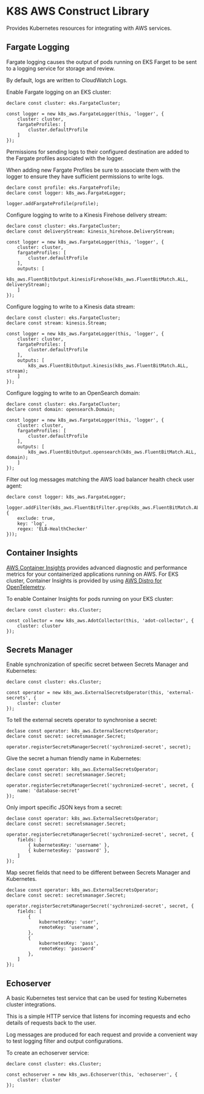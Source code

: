 # K8S AWS Construct Library

Provides Kubernetes resources for integrating with AWS services.

## Fargate Logging

Fargate logging causes the output of pods running on EKS Farget to be sent to a logging service for storage and review.

By default, logs are written to CloudWatch Logs.

Enable Fargate logging on an EKS cluster:

```
declare const cluster: eks.FargateCluster;

const logger = new k8s_aws.FargateLogger(this, 'logger', {
    cluster: cluster,
    fargateProfiles: [
        cluster.defaultProfile
    ]
});
```

Permissions for sending logs to their configured destination are added to the Fargate profiles associated with the logger.

When adding new Fargate Profiles be sure to associate them with the logger to ensure they have sufficient permissions to write logs.

```
declare const profile: eks.FargateProfile;
declare const logger: k8s_aws.FargateLogger;

logger.addFargateProfile(profile);
```

Configure logging to write to a Kinesis Firehose delivery stream:

```
declare const cluster: eks.FargateCluster;
declare const deliveryStream: kinesis_hirehose.DeliveryStream;

const logger = new k8s_aws.FargateLogger(this, 'logger', {
    cluster: cluster,
    fargateProfiles: [
        cluster.defaultProfile
    ],
    outputs: [
        k8s_aws.FluentBitOutput.kinesisFirehose(k8s_aws.FluentBitMatch.ALL, deliveryStream);
    ]
});
```

Configure logging to write to a Kinesis data stream:

```
declare const cluster: eks.FargateCluster;
declare const stream: kinesis.Stream;

const logger = new k8s_aws.FargateLogger(this, 'logger', {
    cluster: cluster,
    fargateProfiles: [
        cluster.defaultProfile
    ],
    outputs: [
        k8s_aws.FluentBitOutput.kinesis(k8s_aws.FluentBitMatch.ALL, stream);
    ]
});
```

Configure logging to write to an OpenSearch domain:

```
declare const cluster: eks.FargateCluster;
declare const domain: opensearch.Domain;

const logger = new k8s_aws.FargateLogger(this, 'logger', {
    cluster: cluster,
    fargateProfiles: [
        cluster.defaultProfile
    ],
    outputs: [
        k8s_aws.FluentBitOutput.opensearch(k8s_aws.FluentBitMatch.ALL, domain);
    ]
});
```

Filter out log messages matching the AWS load balancer health check user agent:

```
declare const logger: k8s_aws.FargateLogger;

logger.addFilter(k8s_aws.FluentBitFilter.grep(k8s_aws.FluentBitMatch.ALL, {
    exclude: true,
    key: 'log',
    regex: 'ELB-HealthChecker'
}));
```

## Container Insights

[AWS Container Insights](https://docs.aws.amazon.com/AmazonCloudWatch/latest/monitoring/ContainerInsights.html) provides advanced diagnostic and performance metrics for your containerized applications running on AWS. For EKS cluster, Container Insights is provided by using [AWS Distro for OpenTelemetry](https://aws.amazon.com/blogs/containers/introducing-amazon-cloudwatch-container-insights-for-amazon-eks-fargate-using-aws-distro-for-opentelemetry/).

To enable Container Insights for pods running on your EKS cluster:

```
declare const cluster: eks.Cluster;

const collector = new k8s_aws.AdotCollector(this, 'adot-collector', {
    cluster: cluster
});
```

## Secrets Manager

Enable synchronization of specific secret between Secrets Manager and Kubernetes:

```
declare const cluster: eks.Cluster;

const operator = new k8s_aws.ExternalSecretsOperator(this, 'external-secrets', {
    cluster: cluster
});
```

To tell the external secrets operator to synchronise a secret:

```
declase const operator: k8s_aws.ExternalSecretsOperator;
declare const secret: secretsmanager.Secret;

operator.registerSecretsManagerSecret('sychronized-secret', secret);
```

Give the secret a human friendly name in Kubernetes:

```
declase const operator: k8s_aws.ExternalSecretsOperator;
declare const secret: secretsmanager.Secret;

operator.registerSecretsManagerSecret('sychronized-secret', secret, {
    name: 'database-secret'
});
```

Only import specific JSON keys from a secret:

```
declase const operator: k8s_aws.ExternalSecretsOperator;
declare const secret: secretsmanager.Secret;

operator.registerSecretsManagerSecret('sychronized-secret', secret, {
    fields: [
        { kubernetesKey: 'username' },
        { kubernetesKey: 'password' },
    ]
});
```

Map secret fields that need to be different between Secrets Manager and Kubernetes.

```
declase const operator: k8s_aws.ExternalSecretsOperator;
declare const secret: secretsmanager.Secret;

operator.registerSecretsManagerSecret('sychronized-secret', secret, {
    fields: [
        {
            kubernetesKey: 'user',
            remoteKey: 'username',
        },
        {
            kubernetesKey: 'pass',
            remoteKey: 'password'
        },
    ]
});
```

## Echoserver

A basic Kubernetes test service that can be used for testing Kubernetes cluster integrations.

This is a simple HTTP service that listens for incoming requests and echo details of requests back to the user.

Log messages are produced for each request and provide a convenient way to test logging filter and output configurations.

To create an echoserver service:

```
declare const cluster: eks.Cluster;

const echoserver = new k8s_aws.Echoserver(this, 'echoserver', {
    cluster: cluster
});
```